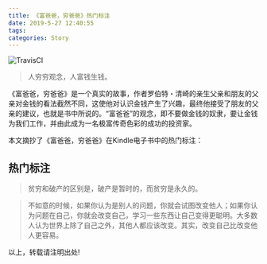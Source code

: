 ```yaml
---
title: 《富爸爸，穷爸爸》热门标注
date: 2019-5-27 12:40:55
tags:
categories: Story
---
```


![TravisCI](https://images-cn.ssl-images-amazon.com/images/I/51mZHfA%2B-6L._SX351_BO1,204,203,200_.jpg)

> 人穷穷观念，人富钱生钱。

《富爸爸，穷爸爸》是一个真实的故事，作者罗伯特・清崎的亲生父亲和朋友的父亲对金钱的看法截然不同，这使他对认识金钱产生了兴趣，最终他接受了朋友的父亲的建议，也就是书中所说的。“富爸爸”的观念，即不要做金钱的奴隶，要让金钱为我们工作，并由此成为一名极富传奇色彩的成功的投资家。

本文摘抄了《富爸爸，穷爸爸》在Kindle电子书中的热门标注：

<!--more-->


## 热门标注

> 贫穷和破产的区别是，破产是暂时的，而贫穷是永久的。

> 不如意的时候，如果你认为是别人的问题，你就会试图改变他人；如果你认为问题在自己，你就会改变自己，学习一些东西让自己变得更聪明。大多数人认为世界上除了自己之外，其他人都应该改变。其实，改变自己比改变他人更容易。

以上，转载请注明出处!
